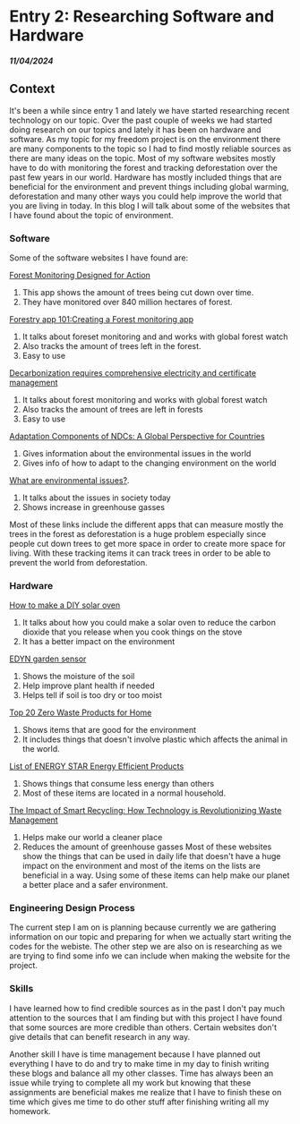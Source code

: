 # Entry 2: Researching Software and Hardware
##### 11/04/2024

## Context
It's been a while since entry 1 and lately we have started researching recent technology on our topic. Over the past couple of weeks we had started doing research on our topics and lately it has been on hardware and software. As my topic for my freedom project is on the environment there are many components to the topic so I had to find mostly reliable sources as there are many ideas on the topic. Most of my software websites mostly have to do with monitoring the forest and tracking deforestation over the past few years in our world. Hardware has mostly included things that are beneficial for the environment and prevent things including global warming, deforestation and many other ways you could help improve the world that you are living in today. In this blog I will talk about some of the websites that I have found about the topic of environment. 

### Software
Some of the software websites I have found are:

[Forest Monitoring Designed for Action](https://www.globalforestwatch.org/) 

1. This app shows the amount of trees being cut down over time. 
2. They have monitored over 840 million hectares of forest.

[Forestry app 101:Creating a Forest monitoring app](https://3sidedcube.com/projects/a-conservation-app-to-save-our-forests)

1. It talks about foreset monitoring and and works with global forest watch
2. Also tracks the amount of trees left in the forest.
3. Easy to use

[Decarbonization requires comprehensive electricity and certificate management](https://3sidedcube.com/projects/a-conservation-app-to-save-our-forests)
1. It talks about forest monitoring and works with global forest watch
2. Also tracks the amount of trees are left in forests
3. Easy to use

[Adaptation Components of NDCs: A Global Perspective for Countries](https://www.wri.org/events/2022/8/adaptation-components-ndcs-global-perspective-countries)

1. Gives information about the environmental issues in the world
2. Gives info of how to adapt to the changing environment on the world

[What are environmental issues?](https://www.ibm.com/topics/environmental-issues).

1. It talks about the issues in society today
2. Shows increase in greenhouse gasses

Most of these links include the different apps that can measure mostly the trees in the forest as deforestation is a huge problem especially since people cut down trees to get more space in order to create more space for living. With these tracking items it can track trees in order to be able to prevent the world from deforestation.

### Hardware

[How to make a DIY solar oven](https://www.homesciencetools.com/article/how-to-build-a-solar-oven-project/?srsltid=AfmBOooKn_ikQrPyia57a269EgVP5m6uj0HrLuN2CDrjfqIURFYTpyZh)

1. It talks about how you could make a solar oven to reduce the carbon dioxide that you release when you cook things on the stove
2. It has a better impact on the environment

[EDYN garden sensor](https://www.wevolver.com/specs/edyn.garden.sensor)

1. Shows the moisture of the soil
2. Help improve plant health if needed
3. Helps tell if soil is too dry or too moist

[Top 20 Zero Waste Products for Home](https://www.loopify.world/blog/post/zero-waste-products)

1. Shows items that are good for the environment
2. It includes things that doesn't involve plastic which affects the animal in the world.

[List of ENERGY STAR Energy Efficient Products](https://www.energystar.gov/products/products-list)

1. Shows things that consume less energy than others
2. Most of these items are located in a normal household.
   
[The Impact of Smart Recycling: How Technology is Revolutionizing Waste Management](https://www.smartsortai.com/the-impact-of-smart-recycling-how-technology-is-revolutionizing-waste-management/#:~:text=By%20efficiently%20sorting%20and%20separating,associated%20with%20extraction%20and%20production.)

1. Helps make our world a cleaner place
2. Reduces the amount of greenhouse gasses
Most of these websites show the things that can be used in daily life that doesn't have a huge impact on the environment and most of the items on the lists are beneficial in a way. Using some of these items can help make our planet a better place and a safer environment.

### Engineering Design Process
The current step I am on is planning because currently we are gathering information on our topic and preparing for when we actually start writing the codes for the webiste. The other step we are also on is researching as we are trying to find some info we can include when making the website for the project. 

### Skills
I have learned how to find credible sources as in the past I don't pay much attention to the sources that I am finding but with this project I have found that some sources are more credible than others. Certain websites don't give details that can benefit research in any way. 

Another skill I have is time management because I have planned out everything I have to do and try to make time in my day to finish writing these blogs and balance all my other classes. Time has always been an issue while trying to complete all my work but knowing that these assignments are beneficial makes me realize that I have to finish these on time which gives me time to do other stuff after finishing writing all my homework. 

